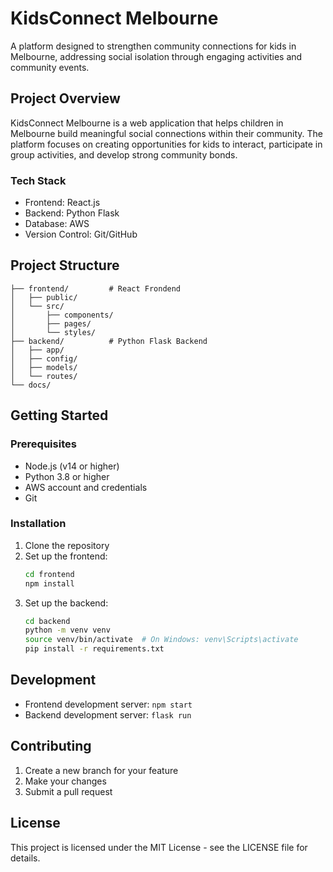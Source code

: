 # KidsConnect Melbourne

A platform designed to strengthen community connections for kids in Melbourne, addressing social isolation through engaging activities and community events.

## Project Overview

KidsConnect Melbourne is a web application that helps children in Melbourne build meaningful social connections within their community. The platform focuses on creating opportunities for kids to interact, participate in group activities, and develop strong community bonds.

### Tech Stack

- Frontend: React.js
- Backend: Python Flask
- Database: AWS
- Version Control: Git/GitHub

## Project Structure

```
├── frontend/         # React Frondend
│   ├── public/
│   └── src/
│       ├── components/
│       ├── pages/
│       └── styles/
├── backend/          # Python Flask Backend
│   ├── app/
│   ├── config/
│   ├── models/
│   └── routes/
└── docs/
```

## Getting Started

### Prerequisites

- Node.js (v14 or higher)
- Python 3.8 or higher
- AWS account and credentials
- Git

### Installation

1. Clone the repository
2. Set up the frontend:
   ```bash
   cd frontend
   npm install
   ```
3. Set up the backend:
   ```bash
   cd backend
   python -m venv venv
   source venv/bin/activate  # On Windows: venv\Scripts\activate
   pip install -r requirements.txt
   ```

## Development

- Frontend development server: `npm start`
- Backend development server: `flask run`

## Contributing

1. Create a new branch for your feature
2. Make your changes
3. Submit a pull request

## License

This project is licensed under the MIT License - see the LICENSE file for details. 